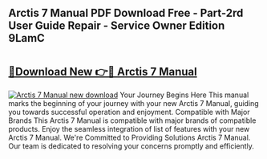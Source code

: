 ## Arctis 7 Manual PDF Download Free - Part-2rd User Guide Repair - Service Owner Edition 9LamC

# <h2><a href="http://bc13121.oget.top/?id=Arctis+7+Manual">🔗Download New 👉🔴 Arctis 7 Manual</a></h2>

[![Arctis 7 Manual new download](https://i.imgur.com/5g1atiW.png)](http://bc13121.oget.top/?id=Arctis+7+Manual)
Your Journey Begins Here This manual marks the beginning of your journey with your new Arctis 7 Manual, guiding you towards successful operation and enjoyment. Compatible with Major Brands This Arctis 7 Manual is compatible with major brands of compatible products. Enjoy the seamless integration of list of features with your new Arctis 7 Manual. We're Committed to Providing Solutions Arctis 7 Manual. Our team is dedicated to resolving your concerns promptly and efficiently.
